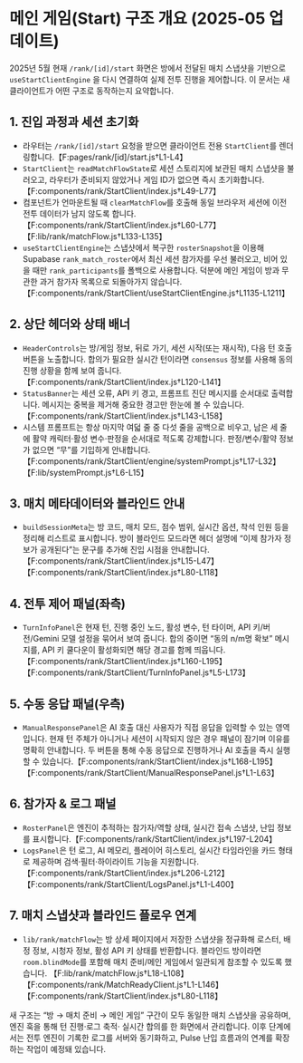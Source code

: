 # 메인 게임(Start) 구조 개요 (2025-05 업데이트)

2025년 5월 현재 `/rank/[id]/start` 화면은 방에서 전달된 매치 스냅샷을 기반으로 `useStartClientEngine`
을 다시 연결하여 실제 전투 진행을 제어합니다. 이 문서는 새 클라이언트가 어떤 구조로 동작하는지
요약합니다.

## 1. 진입 과정과 세션 초기화
- 라우터는 `/rank/[id]/start` 요청을 받으면 클라이언트 전용 `StartClient`를 렌더링합니다.【F:pages/rank/[id]/start.js†L1-L4】
- `StartClient`는 `readMatchFlowState`로 세션 스토리지에 보관된 매치 스냅샷을 불러오고, 라우터가 준비되지
  않았거나 게임 ID가 없으면 즉시 초기화합니다.【F:components/rank/StartClient/index.js†L49-L77】
- 컴포넌트가 언마운트될 때 `clearMatchFlow`를 호출해 동일 브라우저 세션에 이전 전투 데이터가 남지 않도록
  합니다.【F:components/rank/StartClient/index.js†L60-L77】【F:lib/rank/matchFlow.js†L133-L135】
- `useStartClientEngine`는 스냅샷에서 복구한 `rosterSnapshot`을 이용해 Supabase `rank_match_roster`에서 최신
  세션 참가자를 우선 불러오고, 비어 있을 때만 `rank_participants`를 폴백으로 사용합니다. 덕분에 메인 게임이
  방과 무관한 과거 참가자 목록으로 되돌아가지 않습니다.【F:components/rank/StartClient/useStartClientEngine.js†L1135-L1211】


## 2. 상단 헤더와 상태 배너
- `HeaderControls`는 방/게임 정보, 뒤로 가기, 세션 시작(또는 재시작), 다음 턴 호출 버튼을 노출합니다.
  합의가 필요한 실시간 턴이라면 `consensus` 정보를 사용해 동의 진행 상황을 함께 보여 줍니다.【F:components/rank/StartClient/index.js†L120-L141】
- `StatusBanner`는 세션 오류, API 키 경고, 프롬프트 진단 메시지를 순서대로 출력합니다. 메시지는 중복을 제거해
  중요한 경고만 한눈에 볼 수 있습니다.【F:components/rank/StartClient/index.js†L143-L158】
- 시스템 프롬프트는 항상 마지막 여덟 줄 중 다섯 줄을 공백으로 비우고, 남은 세 줄에 활약 캐릭터·활성 변수·판정을
  순서대로 적도록 강제합니다. 판정/변수/활약 정보가 없으면 “무”를 기입하게 안내합니다.【F:components/rank/StartClient/engine/systemPrompt.js†L17-L32】【F:lib/systemPrompt.js†L6-L15】

## 3. 매치 메타데이터와 블라인드 안내
- `buildSessionMeta`는 방 코드, 매치 모드, 점수 범위, 실시간 옵션, 착석 인원 등을 정리해 리스트로 표시합니다.
  방이 블라인드 모드라면 헤더 설명에 “이제 참가자 정보가 공개된다”는 문구를 추가해 진입 시점을 안내합니다.
  【F:components/rank/StartClient/index.js†L15-L47】【F:components/rank/StartClient/index.js†L80-L118】

## 4. 전투 제어 패널(좌측)
- `TurnInfoPanel`은 현재 턴, 진행 중인 노드, 활성 변수, 턴 타이머, API 키/버전/Gemini 모델 설정을 묶어서 보여 줍니다.
  합의 중이면 “동의 n/m명 확보” 메시지를, API 키 쿨다운이 활성화되면 해당 경고를 함께 띄웁니다.
  【F:components/rank/StartClient/index.js†L160-L195】【F:components/rank/StartClient/TurnInfoPanel.js†L5-L173】

## 5. 수동 응답 패널(우측)
- `ManualResponsePanel`은 AI 호출 대신 사용자가 직접 응답을 입력할 수 있는 영역입니다. 현재 턴 주체가 아니거나
  세션이 시작되지 않은 경우 패널이 잠기며 이유를 명확히 안내합니다. 두 버튼을 통해 수동 응답으로 진행하거나
  AI 호출을 즉시 실행할 수 있습니다.【F:components/rank/StartClient/index.js†L168-L195】【F:components/rank/StartClient/ManualResponsePanel.js†L1-L63】

## 6. 참가자 & 로그 패널
- `RosterPanel`은 엔진이 추적하는 참가자/역할 상태, 실시간 접속 스냅샷, 난입 정보를 표시합니다.【F:components/rank/StartClient/index.js†L197-L204】
- `LogsPanel`은 턴 로그, AI 메모리, 플레이어 히스토리, 실시간 타임라인을 카드 형태로 제공하며 검색·필터·하이라이트 기능을
  지원합니다.【F:components/rank/StartClient/index.js†L206-L212】【F:components/rank/StartClient/LogsPanel.js†L1-L400】

## 7. 매치 스냅샷과 블라인드 플로우 연계
- `lib/rank/matchFlow`는 방 상세 페이지에서 저장한 스냅샷을 정규화해 로스터, 배정 정보, 시청자 정보, 활성 API 키 상태를 반환합니다.
  블라인드 방이라면 `room.blindMode`를 포함해 매치 준비/메인 게임에서 일관되게 참조할 수 있도록 했습니다.
  【F:lib/rank/matchFlow.js†L18-L108】【F:components/rank/MatchReadyClient.js†L1-L146】【F:components/rank/StartClient/index.js†L80-L118】

새 구조는 “방 → 매치 준비 → 메인 게임” 구간이 모두 동일한 매치 스냅샷을 공유하며, 엔진 훅을 통해 턴 진행·로그 축적·
실시간 합의를 한 화면에서 관리합니다. 이후 단계에서는 전투 엔진이 기록한 로그를 서버와 동기화하고, Pulse 난입 흐름과의
연계를 확장하는 작업이 예정돼 있습니다.
